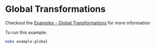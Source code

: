 # Global Transformations

Checkout the [Examples - Global Transformations](https://ocaml-ppx.github.io/ppxlib/examples-global-transformations.html) for more information

To run this example:

```sh
make example-global
```
